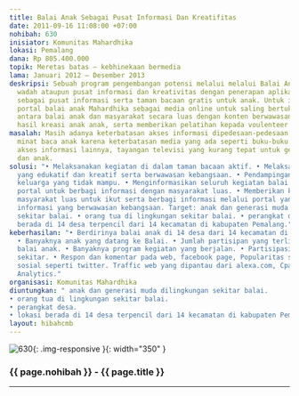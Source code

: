 ```yaml
---
title: Balai Anak Sebagai Pusat Informasi Dan Kreatifitas
date: 2011-09-16 11:08:00 +07:00
nohibah: 630
inisiator: Komunitas Mahardhika
lokasi: Pemalang
dana: Rp 805.400.000
topik: Meretas batas – kebhinekaan bermedia
lama: Januari 2012 – Desember 2013
deskripsi: Sebuah program pengembangan potensi melalui melalui Balai Anak sebagai
  wadah ataupun pusat informasi dan kreativitas dengan penerapan aplikasi internet
  sebagai pusat informasi serta taman bacaan gratis untuk anak. Untuk itu dibangun
  portal balai anak Mahardhika sebagai media online untuk saling bertukar informasi
  antara balai anak dan masyarakat secara luas dengan konten berwawasan kebangsaan,
  hasil kreasi anak anak, serta memberikan pelatihan kepada voulenteer sebagai pendamping.
masalah: Masih adanya keterbatasan akses informasi dipedesaan-pedesaan, kurangnya
  minat baca anak karena keterbatasan media yang ada seperti buku-buku anak, dan juga
  akses informasi lainnya, tayangan televisi yang kurang tepat untuk generasi muda
  dan anak.
solusi: "• Melaksanakan kegiatan di dalam taman bacaan aktif. • Melaksanakan kegiatan
  yang edukatif dan kreatif serta berwawasan kebangsaan. • Pendampingan anak dari
  keluarga yang tidak mampu. • Menginformasikan seluruh kegiatan balai anak melalui
  portal untuk berbagi informasi dengan masyarakat luas. • Memberikan kesempatan kepada
  masyarakat luas untuk ikut serta berbagi informasi melalui portal yang ada dengan
  informasi yang berwawasan kebangsaan. Target: anak dan generasi muda dilingkungan
  sekitar balai. • orang tua di lingkungan sekitar balai. • perangkat desa. • lokasi
  berada di 14 desa terpencil dari 14 kecamatan di kabupaten Pemalang."
keberhasilan: "• Berdirinya balai anak di 14 desa dari 14 kecamatan di kabupaten Pemalang.
  • Banyaknya anak yang datang ke Balai. • Jumlah partisipan yang terlibat dalam aktivitas
  balai anak. • Banyaknya program kegiatan yang berjalan. • Partisipasi masyarakat
  sekitar. • Respon dan komentar pada web, facebook page, Popularitas situs jejaring
  sosial seperti twitter. Traffic web yang dipantau dari alexa.com, Cpanel, dan Google
  Analytics."
organisasi: Komunitas Mahardhika
diuntungkan: " anak dan generasi muda dilingkungan sekitar balai.
• orang tua di lingkungan sekitar balai.
• perangkat desa.
• lokasi berada di 14 desa terpencil dari 14 kecamatan di kabupaten Pemalang."
layout: hibahcmb
---
```


![630](/static/img/hibahcmb/630.png){: .img-responsive }{: width="350" }

### {{ page.nohibah }} - {{ page.title }}

---
